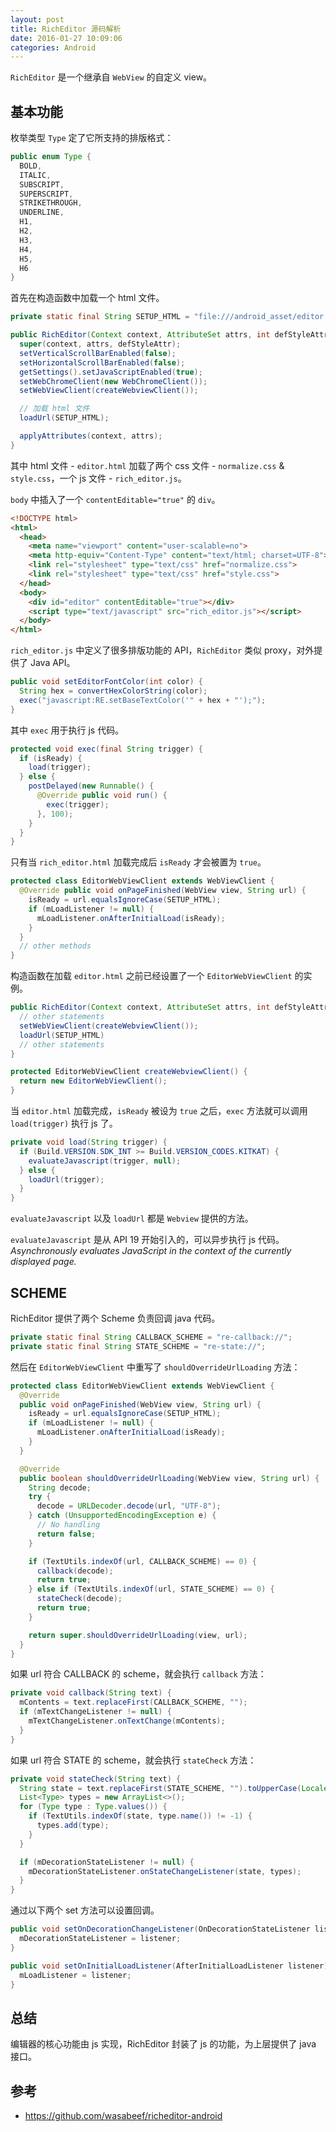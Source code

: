 ```yaml
---
layout: post
title: RichEditor 源码解析
date: 2016-01-27 10:09:06
categories: Android
---
```


`RichEditor` 是一个继承自 `WebView` 的自定义 view。

<!--more-->

基本功能
---
枚举类型 `Type` 定了它所支持的排版格式：

```java
public enum Type {
  BOLD,
  ITALIC,
  SUBSCRIPT,
  SUPERSCRIPT,
  STRIKETHROUGH,
  UNDERLINE,
  H1,
  H2,
  H3,
  H4,
  H5,
  H6
}
```

首先在构造函数中加载一个 html 文件。

```java
private static final String SETUP_HTML = "file:///android_asset/editor.html"

public RichEditor(Context context, AttributeSet attrs, int defStyleAttr) {
  super(context, attrs, defStyleAttr);
  setVerticalScrollBarEnabled(false);
  setHorizontalScrollBarEnabled(false);
  getSettings().setJavaScriptEnabled(true);
  setWebChromeClient(new WebChromeClient());
  setWebViewClient(createWebviewClient());

  // 加载 html 文件
  loadUrl(SETUP_HTML);

  applyAttributes(context, attrs);
}
```

其中 html 文件 - `editor.html` 加载了两个 css 文件 - `normalize.css` & `style.css`，一个 js 文件 - `rich_editor.js`。

`body` 中插入了一个 `contentEditable="true"` 的 `div`。

```html
<!DOCTYPE html>
<html>
  <head>
    <meta name="viewport" content="user-scalable=no">
    <meta http-equiv="Content-Type" content="text/html; charset=UTF-8">
    <link rel="stylesheet" type="text/css" href="normalize.css">
    <link rel="stylesheet" type="text/css" href="style.css">
  </head>
  <body>
    <div id="editor" contentEditable="true"></div>
    <script type="text/javascript" src="rich_editor.js"></script>
  </body>
</html>
```

`rich_editor.js` 中定义了很多排版功能的 API，`RichEditor` 类似 proxy，对外提供了 Java API。

```java
public void setEditorFontColor(int color) {
  String hex = convertHexColorString(color);
  exec("javascript:RE.setBaseTextColor('" + hex + "');");
}
```

其中 `exec` 用于执行 js 代码。

```java
protected void exec(final String trigger) {
  if (isReady) {
    load(trigger);
  } else {
    postDelayed(new Runnable() {
      @Override public void run() {
        exec(trigger);
      }, 100);
    }
  }
}
```

只有当 `rich_editor.html` 加载完成后 `isReady` 才会被置为 `true`。

```java
protected class EditorWebViewClient extends WebViewClient {
  @Override public void onPageFinished(WebView view, String url) {
    isReady = url.equalsIgnoreCase(SETUP_HTML);
    if (mLoadListener != null) {
      mLoadListener.onAfterInitialLoad(isReady);
    }
  }
  // other methods
}
```

构造函数在加载 `editor.html` 之前已经设置了一个 `EditorWebViewClient` 的实例。

```java
public RichEditor(Context context, AttributeSet attrs, int defStyleAttr) {
  // other statements
  setWebViewClient(createWebviewClient());
  loadUrl(SETUP_HTML)
  // other statements
}

protected EditorWebViewClient createWebviewClient() {
  return new EditorWebViewClient();
}
```

当 `editor.html` 加载完成，`isReady` 被设为 `true` 之后，`exec` 方法就可以调用 `load(trigger)` 执行 js 了。

```java
private void load(String trigger) {
  if (Build.VERSION.SDK_INT >= Build.VERSION_CODES.KITKAT) {
    evaluateJavascript(trigger, null);
  } else {
    loadUrl(trigger);
  }
}
```

`evaluateJavascript` 以及 `loadUrl` 都是 `Webview` 提供的方法。

`evaluateJavascript` 是从 API 19 开始引入的，可以异步执行 js 代码。*Asynchronously evaluates JavaScript in the context of the currently displayed page.*

SCHEME
---

RichEditor 提供了两个 Scheme 负责回调 java 代码。

```java
private static final String CALLBACK_SCHEME = "re-callback://";
private static final String STATE_SCHEME = "re-state://";
```

然后在 `EditorWebViewClient` 中重写了 `shouldOverrideUrlLoading` 方法：

```java
protected class EditorWebViewClient extends WebViewClient {
  @Override
  public void onPageFinished(WebView view, String url) {
    isReady = url.equalsIgnoreCase(SETUP_HTML);
    if (mLoadListener != null) {
      mLoadListener.onAfterInitialLoad(isReady);
    }
  }

  @Override
  public boolean shouldOverrideUrlLoading(WebView view, String url) {
    String decode;
    try {
      decode = URLDecoder.decode(url, "UTF-8");
    } catch (UnsupportedEncodingException e) {
      // No handling
      return false;
    }

    if (TextUtils.indexOf(url, CALLBACK_SCHEME) == 0) {
      callback(decode);
      return true;
    } else if (TextUtils.indexOf(url, STATE_SCHEME) == 0) {
      stateCheck(decode);
      return true;
    }

    return super.shouldOverrideUrlLoading(view, url);
  }
}
```

如果 url 符合 CALLBACK 的 scheme，就会执行 `callback` 方法：

```java
private void callback(String text) {
  mContents = text.replaceFirst(CALLBACK_SCHEME, "");
  if (mTextChangeListener != null) {
    mTextChangeListener.onTextChange(mContents);
  }
}
```

如果 url 符合 STATE 的 scheme，就会执行 `stateCheck` 方法：

```java
private void stateCheck(String text) {
  String state = text.replaceFirst(STATE_SCHEME, "").toUpperCase(Locale.ENGLISH);
  List<Type> types = new ArrayList<>();
  for (Type type : Type.values()) {
    if (TextUtils.indexOf(state, type.name()) != -1) {
      types.add(type);
    }
  }

  if (mDecorationStateListener != null) {
    mDecorationStateListener.onStateChangeListener(state, types);
  }
}
```

通过以下两个 set 方法可以设置回调。

```java
public void setOnDecorationChangeListener(OnDecorationStateListener listener) {
  mDecorationStateListener = listener;
}

public void setOnInitialLoadListener(AfterInitialLoadListener listener) {
  mLoadListener = listener;
}
```

总结
---

编辑器的核心功能由 js 实现，RichEditor 封装了 js 的功能，为上层提供了 java 接口。

参考
---

* https://github.com/wasabeef/richeditor-android
